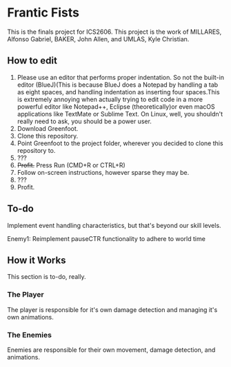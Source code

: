 # Frantic Fists
This is the finals project for ICS2606.
This project is the work of MILLARES, Alfonso Gabriel, BAKER, John Allen, and UMLAS, Kyle Christian.

## How to edit

1. Please use an editor that performs proper indentation. So not the built-in editor (BlueJ)(This is because BlueJ does a Notepad by handling a tab as eight spaces, and handling indentation as inserting four spaces.This is extremely annoying when actually trying to edit code in a more powerful editor like Notepad++, Eclipse (theoretically)or even macOS applications like TextMate or Sublime Text. On Linux, well, you shouldn't really need to ask, you should be a power user.
2. Download Greenfoot.
3. Clone this repository.
4. Point Greenfoot to the project folder, wherever you decided to clone this repository to.
5. ???
6. ~~Profit.~~ Press Run (CMD+R or CTRL+R)
7. Follow on-screen instructions, however sparse they may be.
8. ???
9. Profit.

## To-do
Implement event handling characteristics, but that's beyond our skill levels.

Enemy1:
	Reimplement pauseCTR functionality to adhere to world time
## How it Works
This section is to-do, really.
### The Player
The player is responsible for it's own damage detection and managing it's own animations.
### The Enemies
Enemies are responsible for their own movement, damage detection, and animations.
